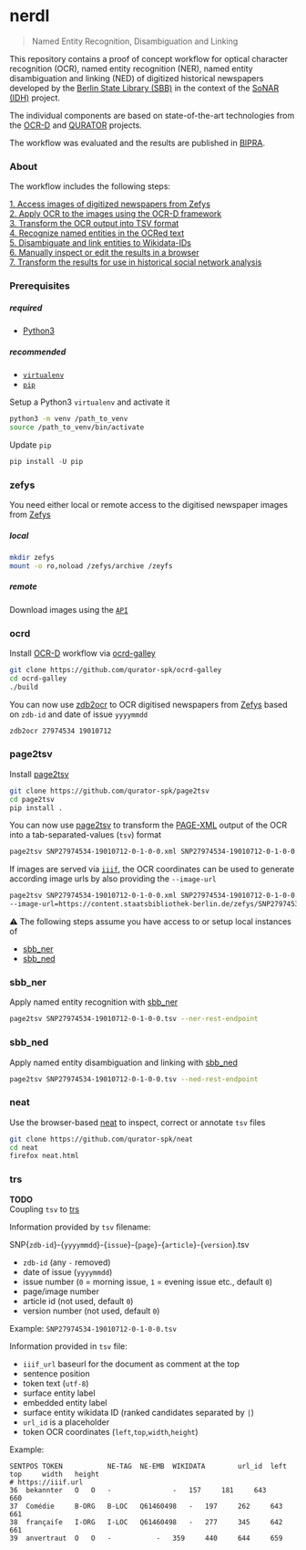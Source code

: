# nerdl

> Named Entity Recognition, Disambiguation and Linking  

This repository contains a proof of concept workflow for optical character recognition (OCR), named entity recognition (NER), named entity disambiguation and linking (NED) of digitized historical newspapers developed by the [Berlin State Library (SBB)](https://staatsbibliothek-berlin.de/) in the context of the [SoNAR (IDH)](http://sonar.fh-potsdam.de/) project.

The individual components are based on state-of-the-art technologies from the [OCR-D](https://github.com/OCR-D) and [QURATOR](https://github.com/qurator-spk) projects.

The workflow was evaluated and the results are published in [BIPRA](https://www.degruyter.com/document/isbn/9783110691597/html).

### About

The workflow includes the following steps:

[1. Access images of digitized newspapers from Zefys](https://github.com/sonar-idh/nerdl/blob/main/README.md#zefys)  
[2. Apply OCR to the images using the OCR-D framework](https://github.com/sonar-idh/nerdl/blob/main/README.md#ocrd)  
[3. Transform the OCR output into TSV format](https://github.com/sonar-idh/nerdl/blob/main/README.md#page2tsv)  
[4. Recognize named entities in the OCRed text](https://github.com/sonar-idh/nerdl/blob/main/README.md#sbb_ner)  
[5. Disambiguate and link entities to Wikidata-IDs](https://github.com/sonar-idh/nerdl/blob/main/README.md#sbb_ned)  
[6. Manually inspect or edit the results in a browser](https://github.com/sonar-idh/nerdl/blob/main/README.md#neat)  
[7. Transform the results for use in historical social network analysis](https://github.com/sonar-idh/nerdl/blob/main/README.md#trs)  

### Prerequisites

##### required
- [Python3](https://www.python.org/) 

##### recommended
- [`virtualenv`](https://virtualenv.pypa.io/en/stable/)
- [`pip`](https://pip.pypa.io/en/stable/)

Setup a Python3 `virtualenv` and activate it
```bash
python3 -m venv /path_to_venv
source /path_to_venv/bin/activate
```

Update `pip`
```python
pip install -U pip
```

### zefys
You need either local or remote access to the digitised newspaper images from [Zefys](https://zefys.staatsbibliothek-berlin.de/)

##### local
```bash
mkdir zefys
mount -o ro,noload /zefys/archive /zeyfs
```

##### remote  
Download images using the [`API`](https://lab.sbb.berlin/5393/?lang=en)  

### ocrd
Install [OCR-D](https://ocr-d.de/) workflow via [ocrd-galley](https://github.com/qurator-spk/ocrd-galley)
```bash
git clone https://github.com/qurator-spk/ocrd-galley
cd ocrd-galley
./build
```

You can now use [zdb2ocr](https://github.com/qurator-spk/ocrd-galley/blob/master/zdb2ocr) 
to OCR digitised newspapers from [Zefys](https://zefys.staatsbibliothek-berlin.de/) based 
on `zdb-id` and date of issue `yyyymmdd`
```bash
zdb2ocr 27974534 19010712
```

### page2tsv
Install [page2tsv](https://github.com/qurator-spk/page2tsv)
```bash
git clone https://github.com/qurator-spk/page2tsv
cd page2tsv
pip install .
```

You can now use [page2tsv](https://github.com/qurator-spk/page2tsv) to transform the 
[PAGE-XML](https://github.com/PRImA-Research-Lab/PAGE-XML) output of the OCR into a tab-separated-values (`tsv`) format
```bash
page2tsv SNP27974534-19010712-0-1-0-0.xml SNP27974534-19010712-0-1-0-0.tsv
```

If images are served via [`iiif`](https://iiif.io/api/image/2.1/), the OCR coordinates can be used to 
generate according image urls by also providing the `--image-url`
```bash
page2tsv SNP27974534-19010712-0-1-0-0.xml SNP27974534-19010712-0-1-0-0.tsv \
--image-url=https://content.staatsbibliothek-berlin.de/zefys/SNP27974534-19010712-0-1-0-0/full/full/0/default.jpg
```

:warning: 
The following steps assume you have access to or setup local instances of
* [sbb_ner](https://github.com/qurator-spk/sbb_ner)
* [sbb_ned](https://github.com/qurator-spk/sbb_ned)

### sbb_ner
Apply named entity recognition with [sbb_ner](https://github.com/qurator-spk/sbb_ner)
```bash
page2tsv SNP27974534-19010712-0-1-0-0.tsv --ner-rest-endpoint
```

### sbb_ned
Apply named entity disambiguation and linking with [sbb_ned](https://github.com/qurator-spk/sbb_ned)
```bash
page2tsv SNP27974534-19010712-0-1-0-0.tsv --ned-rest-endpoint
```

### neat
Use the browser-based [neat](https://github.com/qurator-spk/neat) to inspect, correct or annotate `tsv` files
```bash
git clone https://github.com/qurator-spk/neat
cd neat
firefox neat.html
```

### trs
**TODO**  
Coupling `tsv` to [trs](https://github.com/sonar-idh/Transformer)

Information provided by `tsv` filename:  

SNP{`zdb-id`}-{`yyyymmdd`}-{`issue`}-{`page`}-{`article`}-{`version`}.tsv
  * `zdb-id` (any `-` removed)
  * date of issue (`yyyymmdd`)
  * issue number (`0` = morning issue, `1` = evening issue etc., default `0`)
  * page/image number
  * article id (not used, default `0`)
  * version number (not used, default `0`)

Example: `SNP27974534-19010712-0-1-0-0.tsv`

Information provided in `tsv` file:
  * `iiif_url` baseurl for the document as comment at the top
  * sentence position
  * token text (`utf-8`) 
  * surface entity label 
  * embedded entity label
  * surface entity wikidata ID (ranked candidates separated by `|`)
  * `url_id` is a placeholder
  * token OCR coordinates (`left`,`top`,`width`,`height`)
  
Example:
```tsv
SENTPOS TOKEN           NE-TAG  NE-EMB  WIKIDATA        url_id  left    top     width   height 
# https://iiif.url
36 	bekannter 	O 	O 	-           	- 	157 	181 	643 	660
37 	Comédie 	B-ORG 	B-LOC 	Q61460498 	- 	197 	262 	643 	661
38 	françaiſe 	I-ORG 	I-LOC 	Q61460498 	- 	277 	345 	642 	661
39 	anvertraut 	O 	O 	-          	- 	359 	440 	644 	659
```

